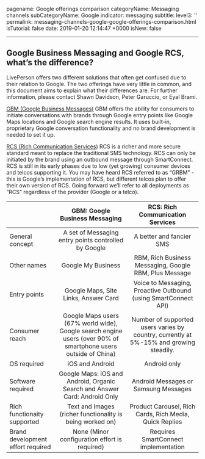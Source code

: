 
pagename: Google offerings comparison
categoryName: Messaging channels
subCategoryName: Google
indicator: messaging
subtitle: 
level3: ''
permalink: messaging-channels-google-google-offerings-comparison.html
isTutorial: false
date: 2019-01-20 12:14:47 +0000
isNew: false

---

## Google Business Messaging and Google RCS, what’s the difference?

LivePerson offers two different solutions that often get confused due to their relation to Google. The two offerings have very little in common, and this document aims to explain what their differences are. For further information, please contact Shawn Davidson, Peter Garuccio, or Eyal Brami.

[GBM (Google Business Messages)](messaging-channels-google-business-messages.html)
GBM offers the ability for consumers to initiate conversations with brands through Google entry points like Google Maps locations and Google search engine results. It uses built-in, proprietary Google conversation functionality and no brand development is needed to set it up.

[RCS (Rich Communication Services)](messaging-channels-google-rcs-business-messaging.html)
RCS is a richer and more secure standard meant to replace the traditional SMS technology. RCS can only be initiated by the brand using an outbound message through SmartConnect. RCS is still in its early phases due to low (yet growing) consumer devices and telcos supporting it.
You may have heard RCS referred to as “GRBM” - this is Google’s implementation of RCS, but different telcos plan to offer their own version of RCS. Going forward we’ll refer to all deployments as “RCS” regardless of the provider (Google or a telco).


|         | GBM: Google Business Messaging | RCS: Rich Communication Services  |
| ------------- |:-------------:|:-----:|
| General concept | A set of Messaging entry points controlled by Google | A better and fancier SMS |
| Other names      | Google My Business  |  RBM, Rich Business Messaging, Google RBM, Plus Message |
| Entry points | Google Maps, Site Links, Answer Card   |  Voice to Messaging, Proactive Outbound (using SmartConnect API)|
| Consumer reach   | Google Maps users (67% world wide), Google search engine users (over 90% of smartphone users outside of China) |   Number of supported users varies by country, currently at 5%-15% and growing steadily. |
| OS required | iOS and Android  | Android only |
| Software required | Google Maps: iOS and Android, Organic Search and Answer Card: Android Only  | Android Messages or Samsung Messages |
| Rich functionaity supported | Text and Images (richer functionality is being worked on)  |  Product Carousel, Rich Cards, Rich Media, Quick Replies |
| Brand development effort required | None (Minor configuration effort is required) | Requires SmartConnect implementation |
